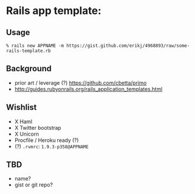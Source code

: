 # Rails app template:

## Usage

    % rails new APPNAME -m https://gist.github.com/erikj/4968893/raw/some-rails-template.rb

## Background

- prior art / leverage (?) <https://github.com/cbetta/primo>
- <http://guides.rubyonrails.org/rails_application_templates.html>

## Wishlist

- X Haml
- X Twitter bootstrap
- X Unicorn
- Procfile / Heroku ready (?)
- (?) `.rvmrc`: `1.9.3-p358@APPNAME`


## TBD

- name?
- gist or git repo?
